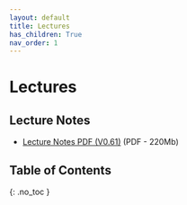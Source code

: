 ```yaml
---
layout: default
title: Lectures
has_children: True
nav_order: 1
---
```

# Lectures

## Lecture Notes

- [Lecture Notes PDF (V0.61)](https://surfdrive.surf.nl/files/index.php/s/7sfM4pqgp2hCZ0Y) (PDF - 220Mb)



## Table of Contents 

{: .no_toc }

<!-- ## Table of contents
{: .no_toc .text-delta } -->

<!-- 1. TOC
{:toc} -->